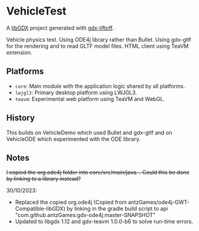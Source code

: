 # VehicleTest

A [libGDX](https://libgdx.com/) project generated with [gdx-liftoff](https://github.com/tommyettinger/gdx-liftoff).

Vehicle physics test. Using ODE4j library rather than Bullet.
Using gdx-gltf for the rendering and to read GLTF model files.
HTML client using TeaVM extension.


## Platforms

- `core`: Main module with the application logic shared by all platforms.
- `lwjgl3`: Primary desktop platform using LWJGL3.
- `teavm`: Experimental web platform using TeaVM and WebGL.
## History

This builds on VehicleDemo which used Bullet and gdx-gtlf and on VehicleODE which experimented with the ODE library.

## Notes

~~I copied the org.ode4j folder into core/src/main/java. . Could this be done by linking to a library instead?~~ 

30/10/2023: 
- Replaced the copied org.ode4j (Copied from antzGames/ode4j-GWT-Compatible-libGDX) by linking in the gradle build script to
   api "com.github.antzGames:gdx-ode4j:master-SNAPSHOT"
- Updated to libgdx 1.12 and gdx-teavm 1.0.0-b6 to solve run-time errors.

